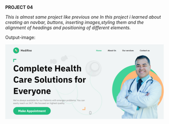 **PROJECT 04**  

_This is almost same project like previous one In this project i learned about creating an navbar, buttons, inserting images,styling them and the alignment of headings and positioning of different elements._ 

Output-image:


![project 4](./output.png)
